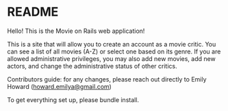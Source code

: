 # README

Hello! This is the Movie on Rails web application!

This is a site that will allow you to create an account as a movie critic. You can see a list of all movies (A-Z) or select one based on its genre. If you are allowed administrative privileges, you may also add new movies, add new actors, and change the administrative status of other critics.

Contributors guide: for any changes, please reach out directly to Emily Howard (howard.emilya@gmail.com)

To get everything set up, please bundle install.
